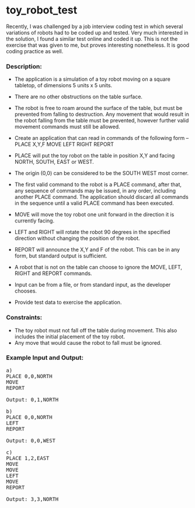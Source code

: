 # toy_robot_test

Recently, I was challenged by a job interview coding test in which several variations of robots had to be coded up and tested.  Very much interested in the solution, I found a similar test online and coded it up.  This is not the exercise that was given to me, but proves interesting nonetheless.  It is good coding practice as well.


### Description:

* The application is a simulation of a toy robot moving on a square tabletop, of dimensions 5 units x 5 units.
* There are no other obstructions on the table surface.
* The robot is free to roam around the surface of the table, but must be prevented from falling to destruction. Any movement that would result in the robot falling from the table must be prevented, however further valid movement commands must still
be allowed.

* Create an application that can read in commands of the following form –
PLACE X,Y,F
MOVE
LEFT
RIGHT
REPORT

* PLACE will put the toy robot on the table in position X,Y and facing NORTH, SOUTH, EAST or WEST.
* The origin (0,0) can be considered to be the SOUTH WEST most corner.
* The first valid command to the robot is a PLACE command, after that, any sequence of commands may be issued, in any order, including another PLACE command. The application should discard all commands in the sequence until a valid PLACE command has been executed.
* MOVE will move the toy robot one unit forward in the direction it is currently facing.
* LEFT and RIGHT will rotate the robot 90 degrees in the specified direction without changing the position of the robot.
* REPORT will announce the X,Y and F of the robot. This can be in any form, but standard output is sufficient.

* A robot that is not on the table can choose to ignore the MOVE, LEFT, RIGHT and REPORT commands.
* Input can be from a file, or from standard input, as the developer chooses.
* Provide test data to exercise the application.

### Constraints:
* The toy robot must not fall off the table during movement. This also includes the initial placement of the toy robot.
* Any move that would cause the robot to fall must be ignored.

### Example Input and Output:

<pre>
a)
PLACE 0,0,NORTH
MOVE
REPORT

Output: 0,1,NORTH

b)
PLACE 0,0,NORTH
LEFT
REPORT

Output: 0,0,WEST

c)
PLACE 1,2,EAST
MOVE
MOVE
LEFT
MOVE
REPORT

Output: 3,3,NORTH
</pre>
